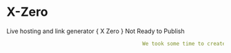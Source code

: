 # X-Zero
Live hosting and link generator { X Zero }
Not Ready to Publish 

```yml
                                            We took some time to create this tool so you never misuse it
```
